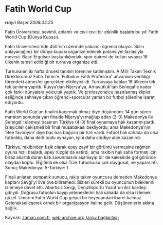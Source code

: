 # Fatih World Cup

*Hayri Beşer 2008.04.25*

<tr><td class="metin" colspan="2" style="padding-top: 20px; padding-left: 5px; padding-right: 10px;">Fatih Üniversitesi, sevimli, anlamlı ve cıvıl cıvıl bir etkinlik başlattı bu yıl: Fatih World Cup (Dünya Kupası).</td></tr><tr><td class="metin" colspan="2" style="padding-top: 20px; padding-left: 5px; padding-right: 10px;"><p>Fatih Üniversitesi'nde 450'nin üzerinde yabancı öğrenci okuyor. Sizin anlayacağınız bir dünya kupası organize edecek potansiyel fazlasıyla mevcut. Basri Ergülser başkanlığındaki spor dairesi de kolları sıvayıp 16 ülkenin temsil edildiği bir turnuva organize etti. 
<p>Turnuvanın iki hafta önceki tanıtım törenine katılmıştım. A Milli Takım Teknik Direktörümüz Fatih Terim'e 'Futbolun Fatih Profesörü' unvanının verildiği törendeki atmosfer gerçekten etkileyici idi. Turnuvaya katılan 16 ülkenin tek tek tanıtımı yapıldı. Rusya'dan Nijerya'ya, Arnavutluk'tan Senegal'e kadar çok farklı dünyalara yolculuk yaptık. Ve profesyonelce hazırlanmış klipler eşliğinde sahneye çıkan öğrenci-sporcular yaman bir futbol şölenine işaret ediyordu. 
<p>Fatih World Cup'un finalini kaçırmak olmaz diye düşündüm. 14 gün süren maraton sonunda yarı finalde Nijerya'yı mağlup eden (2-0) Makedonya ile Senegal'i elemeyi başaran Türkiye (4-3) final oynamaya hak kazanmışlardı. İzleyiciler çekişmeli bir final müsabakası bekliyordu; ama Makedonya'nın 'Ben favoriyim' diye bas bas bağıran bir hali vardı. Futbol halı sahada da olsa futboldu, daha derli toplu oynayan, işini daha ciddiye alan kazanırdı. 
<p>Türkiye, rakibinden fizik olarak epey zayıf bir görüntü vermesine rağmen oyuna hızlı başladı, epey rüzgâr da estirdi; ama rakibin halı saha formatı için biraz abartılı duran katı savunmasını aşamayıp bir de kalesinde gol görünce olaydan koptu. (Eğitimli de olsa Türk futbolcusu çok duygusal, ne yaparsın!). Sonuç Makedonya: 5-Türkiye: 1. 
<p>Finali anlatan sempatik sunucu, rakip takım oyuncusu demeden Makedonya kaptanı Sevgi'yi öve öve bitiremedi. Bizleri sürekli bu oyuncunun bileklerini izlemeye davet etti. Abartısız Sevgi, Denizlisporlu Yusuf'un ikiz kardeşi gibiydi. Doğrusu futbolun kayıp yeteneklerini halı sahada da olsa izlemek güzel. Umarım Fatih World Cup geçici bir heyecandan ibaret kalmaz. Gelenekselleşerek örnek bir organizasyon haline gelir. Düşünenlerin aklına sağlık.<br/></p></p></p></p></p></td></tr>

Kaynak: [zaman.com.tr](http://zaman.com.tr/yazar.do?yazino=681060), [web.archive.org (arşiv bağlantısı)](http://web.archive.org/web/20080503061945/http://www.zaman.com.tr:80/yazar.do?yazino=681060)
